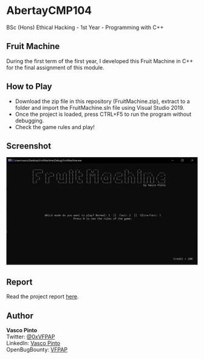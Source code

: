 # AbertayCMP104
BSc (Hons) Ethical Hacking - 1st Year - Programming with C++

## Fruit Machine
During the first term of the first year, I developed this Fruit Machine in C++ for the final assignment of this module.

## How to Play
* Download the zip file in this repository (FruitMachine.zip), extract to a folder and import the FruitMachine.sln file using Visual Studio 2019.
* Once the project is loaded, press CTRL+F5 to run the program without debugging.
* Check the game rules and play!

## Screenshot
![screenshot](screenshot.png)

## Report
Read the project report [here](FruitMachine.pdf).

## Author
**Vasco Pinto**
<br>Twitter: [@0xVFPAP](https://twitter.com/0xVFPAP)
<br>LinkedIn: [Vasco Pinto](https://linkedin.com/in/vascopinto97)
<br>OpenBugBounty: [VFPAP](https://www.openbugbounty.org/researchers/VFPAP)
